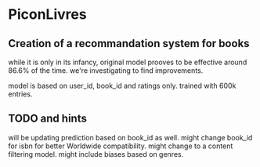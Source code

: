# PiconLivres
## Creation of a recommandation system for books

while it is only in its infancy, original model prooves to be effective around 86.6% of the time.
we're investigating to find improvements.

model is based on user_id, book_id and ratings only.
trained with 600k entries.

## TODO and hints

will be updating prediction based on book_id as well.
might change book_id for isbn for better Worldwide compatibility.
might change to a content filtering model.
might include biases based on genres.
